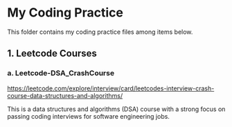 # My Coding Practice

This folder contains my coding practice files among items below.

## 1. Leetcode Courses
### a. Leetcode-DSA_CrashCourse
https://leetcode.com/explore/interview/card/leetcodes-interview-crash-course-data-structures-and-algorithms/

This is a data structures and algorithms (DSA) course with a strong focus on passing coding interviews for software engineering jobs.